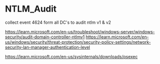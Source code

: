 # NTLM_Audit
collect event 4624 form all DC's to audit ntlm v1 &amp; v2


https://learn.microsoft.com/en-us/troubleshoot/windows-server/windows-security/audit-domain-controller-ntlmv1
https://learn.microsoft.com/en-us/windows/security/threat-protection/security-policy-settings/network-security-lan-manager-authentication-level

https://learn.microsoft.com/en-us/sysinternals/downloads/psexec
